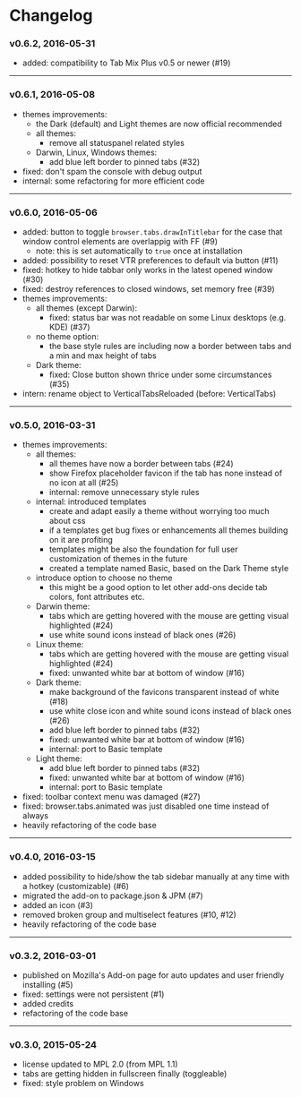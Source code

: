 # Changelog

### v0.6.2, 2016-05-31
 * added: compatibility to Tab Mix Plus v0.5 or newer (#19)


***


### v0.6.1, 2016-05-08
 * themes improvements:
   * the Dark (default) and Light themes are now official recommended
   * all themes:
     * remove all statuspanel related styles
   * Darwin, Linux, Windows themes:
     * add blue left border to pinned tabs (#32)
 * fixed: don't spam the console with debug output
 * internal: some refactoring for more efficient code 


***


### v0.6.0, 2016-05-06
 * added: button to toggle `browser.tabs.drawInTitlebar` for the case that window control elements are overlappig with FF (#9)
   * note: this is set automatically to `true` once at installation
 * added: possibility to reset VTR preferences to default via button (#11)
 * fixed: hotkey to hide tabbar only works in the latest opened window (#30)
 * fixed: destroy references to closed windows, set memory free (#39)
 * themes improvements:
   * all themes (except Darwin):
     * fixed: status bar was not readable on some Linux desktops (e.g. KDE) (#37)
   * no theme option:
     * the base style rules are including now a border between tabs and a min and max height of tabs
   * Dark theme:
     * fixed: Close button shown thrice under some circumstances (#35)
 * intern: rename object to VerticalTabsReloaded (before: VerticalTabs)


***


### v0.5.0, 2016-03-31
 * themes improvements:
   * all themes:
     * all themes have now a border between tabs (#24)
	 * show Firefox placeholder favicon if the tab has none instead of no icon at all (#25)
	 * internal: remove unnecessary style rules
   * internal: introduced templates
	 * create and adapt easily a theme without worrying too much about css
	 * if a templates get bug fixes or enhancements all themes building on it are profiting
	 * templates might be also the foundation for full user customization of themes in the future
	 * created a template named Basic, based on the Dark Theme style
   * introduce option to choose no theme
     * this might be a good option to let other add-ons decide tab colors, font attributes etc.
   * Darwin theme:
     * tabs which are getting hovered with the mouse are getting visual highlighted (#24)
	 * use white sound icons instead of black ones (#26)
   * Linux theme:
     * tabs which are getting hovered with the mouse are getting visual highlighted (#24)
	 * fixed: unwanted white bar at bottom of window (#16)
   * Dark theme:
     * make background of the favicons transparent instead of white (#18)
	 * use white close icon and white sound icons instead of black ones (#26)
	 * add blue left border to pinned tabs (#32)
	 * fixed: unwanted white bar at bottom of window (#16)
	 * internal: port to Basic template
   * Light theme:
   	 * add blue left border to pinned tabs (#32)
	 * fixed: unwanted white bar at bottom of window (#16)
	 * internal: port to Basic template
 * fixed: toolbar context menu was damaged (#27)
 * fixed: browser.tabs.animated was just disabled one time instead of always
 * heavily refactoring of the code base


***


### v0.4.0, 2016-03-15
 * added possibility to hide/show the tab sidebar manually at any time with a hotkey (customizable) (#6)
 * migrated the add-on to package.json & JPM (#7)
 * added an icon (#3)
 * removed broken group and multiselect features (#10, #12)
 * heavily refactoring of the code base


***


### v0.3.2, 2016-03-01
 * published on Mozilla's Add-on page for auto updates and user friendly installing (#5)
 * fixed: settings were not persistent (#1)
 * added credits
 * refactoring of the code base


***


### v0.3.0, 2015-05-24
 * license updated to MPL 2.0 (from MPL 1.1)
 * tabs are getting hidden in fullscreen finally (toggleable)
 * fixed: style problem on Windows
